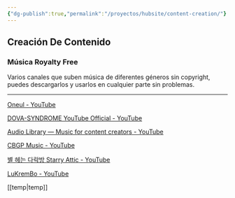 ```yaml
---
{"dg-publish":true,"permalink":"/proyectos/hubsite/content-creation/"}
---
```


## Creación De Contenido

### Música Royalty Free

Varios canales que suben música de diferentes géneros sin copyright, puedes descargarlos y usarlos en cualquier parte sin problemas.

---

[Oneul - YouTube](https://www.youtube.com/channel/UCM4rFS9nLw2AiBNiDWBNChg)

[DOVA-SYNDROME YouTube Official - YouTube](https://www.youtube.com/c/DOVASYNDROMEYouTubeOfficial/videos)

[Audio Library — Music for content creators - YouTube](https://www.youtube.com/c/audiolibrary-channel)

[CBGP Music - YouTube](https://www.youtube.com/user/CBGPmusic/playlists)

[별 헤는 다락방 Starry Attic - YouTube](https://www.youtube.com/c/DaystarProject/videos)

[LuKremBo - YouTube](https://www.youtube.com/channel/UCcUuUhBChMXm-irdwoFT-vg)

[[temp\|temp]]
